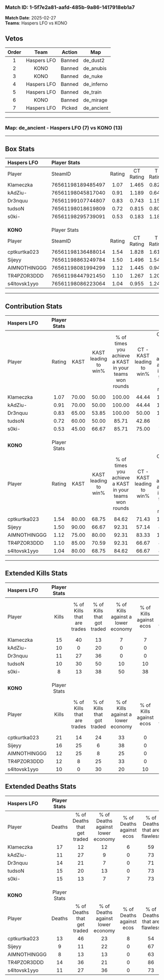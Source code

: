### Match ID: 1-5f7e2a81-aafd-485b-9a86-1417918eb1a7  
**Match Date**: 2025-02-27  
**Teams**: Haspers LFO vs KONO  

## Vetos  

| Order | Team | Action | Map |
| :---: | :--: | :----: | --- |
| 1 | Haspers LFO | Banned | de_dust2 |
| 2 | KONO | Banned | de_anubis |
| 3 | KONO | Banned | de_nuke |
| 4 | Haspers LFO | Banned | de_inferno |
| 5 | Haspers LFO | Banned | de_train |
| 6 | KONO | Banned | de_mirage |
| 7 | Haspers LFO | Picked | de_ancient |

---  

### **Map**: de_ancient - Haspers LFO (7) vs KONO (13)  
---  

## Box Stats  

| **Haspers LFO** | Player Stats      |        |           |          |       |      |       |         |        |      |     |
| :- | :- | :-: | :-: | :-: | :-: | :-: | :-: | :-: | :-: | :-: | :-: |
| Player          | SteamID           | Rating | CT Rating | T Rating | KAST  | ADR  | Kills | Assists | Deaths | K/D  | HS% |
| Klameczka       | 76561198189485497 |  1.07  |   1.465   |  0.829   | 70.00 | 86.9 |  15   |    5    |   17   | 0.88 | 73  |
| kAdZiu-         | 76561198045817040 |  0.91  |   1.189   |  0.646   | 70.00 | 60.3 |  10   |    2    |   11   | 0.91 | 70  |
| Dr3nquu         | 76561199107744807 |  0.83  |   0.743   |  1.155   | 65.00 | 57.7 |  11   |    1    |   14   | 0.79 | 90  |
| tudsoN          | 76561198018619809 |  0.72  |   0.815   |  0.804   | 60.00 | 55.5 |  10   |    3    |   15   | 0.67 | 50  |
| s0ki-           | 76561198295739091 |  0.53  |   0.183   |  1.181   | 45.00 | 54.2 |   8   |    4    |   15   | 0.53 | 50  |
|                 |                   |        |           |          |       |      |       |         |        |      |     |
|                 |                   |        |           |          |       |      |       |         |        |      |     |
|                 |                   |        |           |          |       |      |       |         |        |      |     |
| **KONO**        | Player Stats      |        |           |          |       |      |       |         |        |      |     |
| Player          | SteamID           | Rating | CT Rating | T Rating | KAST  | ADR  | Kills | Assists | Deaths | K/D  | HS% |
| cptkurtka023    | 76561198136488014 |  1.54  |   1.828   |  1.616   | 80.00 | 99.4 |  21   |    3    |   13   | 1.62 | 66  |
| Sijeyy          | 76561198863249784 |  1.50  |   1.496   |  1.541   | 90.00 | 90.9 |  16   |    7    |   9    | 1.78 | 50  |
| AIMNOTHINGGG    | 76561198081994299 |  1.12  |   1.445   |  0.947   | 75.00 | 59.8 |  12   |    2    |   8    | 1.50 | 58  |
| TR4PZOR3DDD     | 76561198447921450 |  1.10  |   1.267   |  1.206   | 85.00 | 75.0 |  12   |    6    |   14   | 0.86 | 66  |
| s4ltovsk1yyo    | 76561198086223064 |  1.04  |   0.955   |  1.243   | 80.00 | 70.5 |  10   |    7    |   11   | 0.91 | 70  |
---  

## Contribution Stats  

| **Haspers LFO** | Player Stats |       |                      |                                                        |                           |                                                             |                          |                                                            |
| :- | :-: | :-: | :-: | :-: | :-: | :-: | :-: | :-: |
| Player          |    Rating    | KAST  | KAST leading to win% | % of times you achieve a KAST in your teams won rounds | CT - KAST leading to win% | CT - % of times you achieve a KAST in your teams won rounds | T - KAST leading to win% | T - % of times you achieve a KAST in your teams won rounds |
| Klameczka       |     1.07     | 70.00 |        50.00         |                         100.00                         |           44.44           |                           100.00                            |          60.00           |                           100.00                           |
| kAdZiu-         |     0.91     | 70.00 |        50.00         |                         100.00                         |           44.44           |                           100.00                            |          60.00           |                           100.00                           |
| Dr3nquu         |     0.83     | 65.00 |        53.85         |                         100.00                         |           50.00           |                           100.00                            |          60.00           |                           100.00                           |
| tudsoN          |     0.72     | 60.00 |        50.00         |                         85.71                          |           42.86           |                            75.00                            |          60.00           |                           100.00                           |
| s0ki-           |     0.53     | 45.00 |        66.67         |                         85.71                          |           75.00           |                            75.00                            |          60.00           |                           100.00                           |
|                 |              |       |                      |                                                        |                           |                                                             |                          |                                                            |
|                 |              |       |                      |                                                        |                           |                                                             |                          |                                                            |
|                 |              |       |                      |                                                        |                           |                                                             |                          |                                                            |
| **KONO**        | Player Stats |       |                      |                                                        |                           |                                                             |                          |                                                            |
| Player          |    Rating    | KAST  | KAST leading to win% | % of times you achieve a KAST in your teams won rounds | CT - KAST leading to win% | CT - % of times you achieve a KAST in your teams won rounds | T - KAST leading to win% | T - % of times you achieve a KAST in your teams won rounds |
| cptkurtka023    |     1.54     | 80.00 |        68.75         |                         84.62                          |           71.43           |                           100.00                            |          66.67           |                           75.00                            |
| Sijeyy          |     1.50     | 90.00 |        66.67         |                         92.31                          |           57.14           |                            80.00                            |          72.73           |                           100.00                           |
| AIMNOTHINGGG    |     1.12     | 75.00 |        80.00         |                         92.31                          |           83.33           |                           100.00                            |          77.78           |                           87.50                            |
| TR4PZOR3DDD     |     1.10     | 85.00 |        70.59         |                         92.31                          |           66.67           |                            80.00                            |          72.73           |                           100.00                           |
| s4ltovsk1yyo    |     1.04     | 80.00 |        68.75         |                         84.62                          |           66.67           |                            80.00                            |          70.00           |                           87.50                            |
---  

## Extended Kills Stats  

| **Haspers LFO** | Player Stats |                            |                            |                                    |                         |                              |                                 |                                       |                    |           |
| :- | :-: | :-: | :-: | :-: | :-: | :-: | :-: | :-: | :-: | :-: |
| Player          |    Kills     | % of Kills that are trades | % of Kills that got traded | % of Kills against a lower economy | % of Kills against ecos | % of Kills that are flawless | % of Kills that are close duels | % of Kills that are assisted by flash | Pistol Round Kills | AWP Kills |
| Klameczka       |      15      |             40             |             13             |                 7                  |            7            |              73              |                7                |                   0                   |         1          |     4     |
| kAdZiu-         |      10      |             0              |             20             |                 0                  |            0            |              70              |                0                |                  10                   |         0          |     1     |
| Dr3nquu         |      11      |             27             |             36             |                 0                  |            0            |              82              |                9                |                   0                   |         0          |     2     |
| tudsoN          |      10      |             30             |             50             |                 10                 |           10            |              80              |               10                |                   0                   |         3          |     1     |
| s0ki-           |      8       |             13             |             38             |                 50                 |           38            |              50              |                0                |                   0                   |         0          |     1     |
|                 |              |                            |                            |                                    |                         |                              |                                 |                                       |                    |           |
|                 |              |                            |                            |                                    |                         |                              |                                 |                                       |                    |           |
|                 |              |                            |                            |                                    |                         |                              |                                 |                                       |                    |           |
| **KONO**        | Player Stats |                            |                            |                                    |                         |                              |                                 |                                       |                    |           |
| Player          |    Kills     | % of Kills that are trades | % of Kills that got traded | % of Kills against a lower economy | % of Kills against ecos | % of Kills that are flawless | % of Kills that are close duels | % of Kills that are assisted by flash | Pistol Round Kills | AWP Kills |
| cptkurtka023    |      21      |             14             |             24             |                 33                 |            0            |              62              |                5                |                  14                   |         0          |     2     |
| Sijeyy          |      16      |             25             |             6              |                 38                 |            0            |              69              |                0                |                   6                   |         0          |     1     |
| AIMNOTHINGGG    |      12      |             25             |             8              |                 25                 |            0            |              58              |                8                |                   8                   |         0          |     2     |
| TR4PZOR3DDD     |      12      |             8              |             25             |                 33                 |            0            |              75              |                8                |                   0                   |         0          |     0     |
| s4ltovsk1yyo    |      10      |             0              |             30             |                 20                 |           10            |              80              |                0                |                  10                   |         2          |     2     |
## Extended Deaths Stats  

| **Haspers LFO** | Player Stats |                             |                                   |                          |                               |                            |                           |               |
| :- | :-: | :-: | :-: | :-: | :-: | :-: | :-: | :-: |
| Player          |    Deaths    | % of Deaths that get traded | % of Deaths against lower economy | % of Deaths against ecos | % of Deaths that are flawless | % of Deaths that are close | % of Deaths while blinded | Deaths to AWP |
| Klameczka       |      17      |             12              |                12                 |            6             |              59               |             6              |             0             |       0       |
| kAdZiu-         |      11      |             27              |                 9                 |            0             |              73               |             9              |             0             |       0       |
| Dr3nquu         |      14      |             21              |                 7                 |            0             |              71               |             0              |            14             |       0       |
| tudsoN          |      15      |             20              |                13                 |            0             |              73               |             0              |            13             |       2       |
| s0ki-           |      15      |             13              |                 7                 |            7             |              73               |             7              |            13             |       0       |
|                 |              |                             |                                   |                          |                               |                            |                           |               |
|                 |              |                             |                                   |                          |                               |                            |                           |               |
|                 |              |                             |                                   |                          |                               |                            |                           |               |
| **KONO**        | Player Stats |                             |                                   |                          |                               |                            |                           |               |
| Player          |    Deaths    | % of Deaths that get traded | % of Deaths against lower economy | % of Deaths against ecos | % of Deaths that are flawless | % of Deaths that are close | % of Deaths while blinded | Deaths to AWP |
| cptkurtka023    |      13      |             46              |                23                 |            8             |              54               |             8              |             8             |       1       |
| Sijeyy          |      9       |             11              |                22                 |            0             |              67               |             11             |             0             |       1       |
| AIMNOTHINGGG    |      8       |             13              |                13                 |            0             |              63               |             0              |             0             |       1       |
| TR4PZOR3DDD     |      14      |             36              |                21                 |            0             |              86               |             7              |             0             |       0       |
| s4ltovsk1yyo    |      11      |             27              |                36                 |            0             |              73               |             0              |             0             |       1       |
